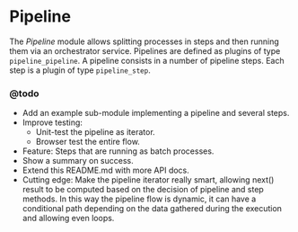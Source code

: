 # Pipeline

The _Pipeline_ module allows splitting processes in steps and then running them
via an orchestrator service. Pipelines are defined as plugins of type
`pipeline_pipeline`. A pipeline consists in a number of pipeline steps. Each
step is a plugin of type `pipeline_step`.


### @todo

* Add an example sub-module implementing a pipeline and several steps.
* Improve testing:
  * Unit-test the pipeline as iterator.
  * Browser test the entire flow.
* Feature: Steps that are running as batch processes.
* Show a summary on success.
* Extend this README.md with more API docs.
* Cutting edge: Make the pipeline iterator really smart, allowing next() result
  to be computed based on the decision of pipeline and step methods. In this way
  the pipeline flow is dynamic, it can have a conditional path depending on the
  data gathered during the execution and allowing even loops.
